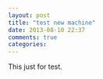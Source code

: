 ```yaml
---
layout: post
title: "test new machine"
date: 2013-08-10 22:37
comments: true
categories: 
---
```


This just for test.
